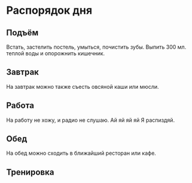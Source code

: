 # Распорядок дня 

## Подъём

Встать, застелить постель, умыться, почистить зубы. Выпить 300 мл. теплой воды и опорожнить кишечник. 

## Завтрак

На завтрак можно также съесть овсяной каши или мюсли. 

## Работа 

 На работу не хожу, и радио не слушаю. Ай яй яй яй Я распиздяй. 
  
## Обед 
 
 На обед можно сходить в ближайший ресторан или кафе. 
 
## Тренировка

